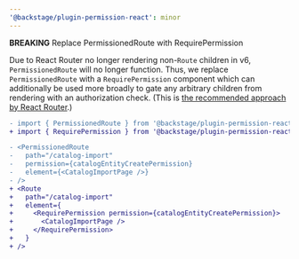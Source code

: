```yaml
---
'@backstage/plugin-permission-react': minor
---
```


**BREAKING** Replace PermissionedRoute with RequirePermission

Due to React Router no longer rendering non-`Route` children in v6,
`PermissionedRoute` will no longer function. Thus, we replace
`PermissionedRoute` with a `RequirePermission` component which can additionally
be used more broadly to gate any arbitrary children from rendering with an
authorization check. (This is [the recommended approach by React
Router](https://github.com/remix-run/react-router/issues/8092).)

```diff
- import { PermissionedRoute } from '@backstage/plugin-permission-react';
+ import { RequirePermission } from '@backstage/plugin-permission-react';

- <PermissionedRoute
-   path="/catalog-import"
-   permission={catalogEntityCreatePermission}
-   element={<CatalogImportPage />}
- />
+ <Route
+   path="/catalog-import"
+   element={
+     <RequirePermission permission={catalogEntityCreatePermission}>
+       <CatalogImportPage />
+     </RequirePermission>
+   }
+ />
```
